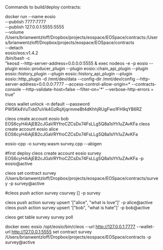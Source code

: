 Commands to build/deploy contracts:


docker run --name eosio \
  --publish 7777:7777 \
  --publish 127.0.0.1:5555:5555 \
  --volume /Users/brianwentzloff/Dropbox/projects/eospace/EOSpace/contracts:/Users/brianwentzloff/Dropbox/projects/eospace/EOSpace/contracts \
  --detach \
  eosio/eos:v1.4.2 \
  /bin/bash -c \
  "keosd --http-server-address=0.0.0.0:5555 & exec nodeos -e -p eosio --plugin eosio::producer_plugin --plugin eosio::chain_api_plugin --plugin eosio::history_plugin --plugin eosio::history_api_plugin --plugin eosio::http_plugin -d /mnt/dev/data --config-dir /mnt/dev/config --http-server-address=0.0.0.0:7777 --access-control-allow-origin=* --contracts-console --http-validate-host=false --filter-on='*' --verbose-http-errors = true"


cleos wallet unlock -n default --password PW5Kk4VuTidd7uVik4GzRqXjqrmmeBt4dKhhjRUgFwo1FH9qYB6RZ

cleos create account eosio bob EOS6cyH4iAjEB2cJGaVRYfroCZCsDx74FsLLg5Q8a1sYh1uZAvKFa 
cleos create account eosio alice EOS6cyH4iAjEB2cJGaVRYfroCZCsDx74FsLLg5Q8a1sYh1uZAvKFa



eosio-cpp -o survey.wasm survey.cpp --abigen

#first deploy
cleos create account eosio survey EOS6cyH4iAjEB2cJGaVRYfroCZCsDx74FsLLg5Q8a1sYh1uZAvKFa -p eosio@active

cleos set contract survey /Users/brianwentzloff/Dropbox/projects/eospace/EOSpace/contracts/survey -p survey@active

#cleos push action survey csurvey [] -p survey

cleos push action survey upsert '["alice", "what is love"]' -p alice@active
cleos push action survey upsert '["bob", "what is hate"]' -p bob@active

cleos get table survey survey poll





docker exec eosio /opt/eosio/bin/cleos --url http://127.0.0.1:7777 --wallet-url http://127.0.0.1:5555 set contract survey /Users/brianwentzloff/Dropbox/projects/eospace/EOSpace/contracts -p survey@active